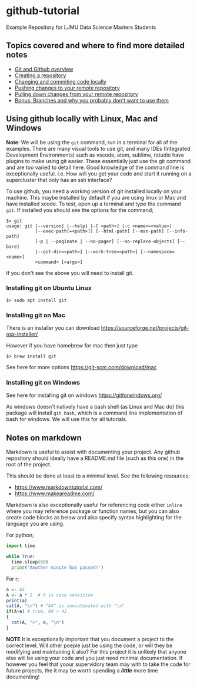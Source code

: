 # github-tutorial
Example Repository for LJMU Data Science Masters Students

## Topics covered and where to find more detailed notes
* [Git and Github overview](docs/git-and-github.md)
* [Creating a repository](docs/creating-a-repo.md)
* [Changing and commiting code locally](docs/git-local.md)
* [Pushing changes to your remote repository](docs/pushing-to-github.md)
* [Pulling down changes from your remote repository](docs/pulling-from-github.md)
* [Bonus: Branches and why you probably don't want to use them](docs/branching-workflow.md)

## Using github locally with Linux, Mac and Windows
**Note**: We will be using the `git` command, run in a terminal for all of
the examples. There are many visual tools to use git, and many IDEs
(Integrated Development Environments) such as vscode, atom, sublime, rstudio
have plugins to make using git easier. These essentially just use the git
command and are too varied to detail here. Good knowledge of the command line
is exceptionally useful. i.e. How will you get your code and start it running
on a supercluster that only has an ssh interface?

To use github, you need a working version of git installed locally on
your machine. This maybe installed by default if you are using linux or
Mac and have installed xcode. To test, open up a terminal and type the
command `git`. If installed you should see the options for the command;

```shell
$> git
usage: git [--version] [--help] [-C <path>] [-c <name>=<value>]
           [--exec-path[=<path>]] [--html-path] [--man-path] [--info-path]
           [-p | --paginate | --no-pager] [--no-replace-objects] [--bare]
           [--git-dir=<path>] [--work-tree=<path>] [--namespace=<name>]
           <command> [<args>]
```

If you don't see the above you will need to install git.

### Installing git on Ubuntu Linux
```shell
$> sudo apt install git
```

### Installing git on Mac
There is an installer you can download https://sourceforge.net/projects/git-osx-installer/

However if you have homebrew for mac then just type
```shell
$> brew install git
```

See here for more options https://git-scm.com/download/mac


### Installing git on Windows
See here for installing git on windows https://gitforwindows.org/

As windows doesn't natively have a bash shell (as Linux and Mac do) this
package will install `git bash`, which is a command line implementation
of bash for windows. We will use this for all tutorials.




## Notes on markdown
Markdown is useful to assist with documenting your project. Any github repository
should ideally have a README.md file (such as this one) in the root of the project.

This should be done at least to a minimal level. See the following resources;

* https://www.markdowntutorial.com/
* https://www.makeareadme.com/

Markdown is also exceptionally useful for referencing code either `inline` where
you may reference package or function names, but you can also create code blocks as
below and also specify syntax highlighting for the language you are using.

For python;

```python
import time

while True:
  time.sleep(60)
  print('Another minute has passed!')
 ```


For r;
```r
a <- 42
A <- a * 2  # R is case sensitive
print(a)
cat(A, "\n") # "84" is concatenated with "\n"
if(A>a) # true, 84 > 42
{
  cat(A, ">", a, "\n")
}
```

**NOTE** It is exceptionally important that you document a project to the correct level.
Will other poeple just be using the code, or will they be modifying and maintaining it also?
For this project it is unlikely that anyone else will be using your code and you just need
minimal documentation. If however you feel that yoour supervidory team may with to take the
code for future projects, the it may be worth spending a **_little_** more time documenting!
